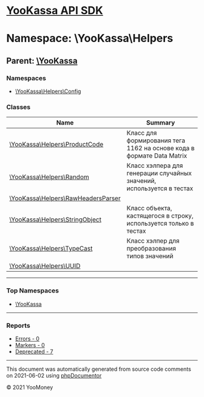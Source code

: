 # [YooKassa API SDK](../home.md)

# Namespace: \YooKassa\Helpers
## Parent: [\YooKassa](../namespaces/yookassa.md)
### Namespaces
* [\YooKassa\Helpers\Config](../namespaces/yookassa-helpers-config.md)
### Classes
| Name | Summary |
| ---- | ------- |
| [\YooKassa\Helpers\ProductCode](../classes/YooKassa-Helpers-ProductCode.md) | Класс для формирования тега 1162 на основе кода в формате Data Matrix |
| [\YooKassa\Helpers\Random](../classes/YooKassa-Helpers-Random.md) | Класс хэлпера для генерации случайных значений, используется в тестах |
| [\YooKassa\Helpers\RawHeadersParser](../classes/YooKassa-Helpers-RawHeadersParser.md) |  |
| [\YooKassa\Helpers\StringObject](../classes/YooKassa-Helpers-StringObject.md) | Класс объекта, кастящегося в строку, используется только в тестах |
| [\YooKassa\Helpers\TypeCast](../classes/YooKassa-Helpers-TypeCast.md) | Класс хэлпер для преобразования типов значений |
| [\YooKassa\Helpers\UUID](../classes/YooKassa-Helpers-UUID.md) |  |

---

### Top Namespaces

* [\YooKassa](../namespaces/yookassa.md)

---

### Reports
* [Errors - 0](../reports/errors.md)
* [Markers - 0](../reports/markers.md)
* [Deprecated - 7](../reports/deprecated.md)

---

This document was automatically generated from source code comments on 2021-06-02 using [phpDocumentor](http://www.phpdoc.org/)

&copy; 2021 YooMoney